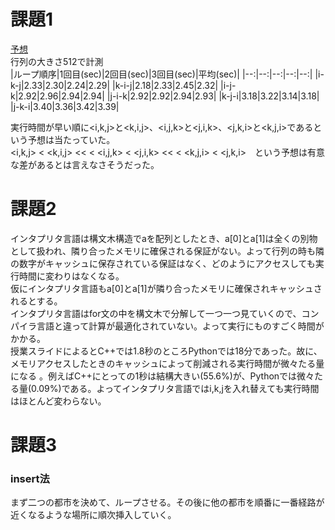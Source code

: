 # 課題1  
[予想](https://docs.google.com/document/d/1aYkRgIqQD0vaGqTiVQC_nJeYk3RjrZ9RIKulBvp5ABg/edit?usp=sharing)  
行列の大きさ512で計測  
|ループ順序|1回目(sec)|2回目(sec)|3回目(sec)|平均(sec)|
|--:|--:|--:|--:|--:|
|i-k-j|2.33|2.30|2.24|2.29|
|k-i-j|2.18|2.33|2.45|2.32|
|i-j-k|2.92|2.96|2.94|2.94|
|j-i-k|2.92|2.92|2.94|2.93|
|k-j-i|3.18|3.22|3.14|3.18|
|j-k-i|3.40|3.36|3.42|3.39|  

実行時間が早い順に<i,k,j>と<k,i,j>、<i,j,k>と<j,i,k>、<j,k,i>と<k,j,i>であるという予想は当たっていた。  
<i,k,j> < <k,i,j> << < <i,j,k> < <j,i,k> << < <k,j,i> < <j,k,i>　という予想は有意な差があるとは言えなさそうだった。  
# 課題2  
インタプリタ言語は構文木構造でaを配列としたとき、a[0]とa[1]は全くの別物として扱われ、隣り合ったメモリに確保される保証がない。よって行列の時も隣の数字がキャッシュに保存されている保証はなく、どのようにアクセスしても実行時間に変わりはなくなる。  
仮にインタプリタ言語もa[0]とa[1]が隣り合ったメモリに確保されキャッシュされるとする。  
インタプリタ言語はfor文の中を構文木で分解して一つ一つ見ていくので、コンパイラ言語と違って計算が最適化されていない。よって実行にものすごく時間がかかる。  
授業スライドによるとC++では1.8秒のところPythonでは18分であった。故に、メモリアクセスしたときのキャッシュによって削減される実行時間が微々たる量になる
。例えばC++にとっての1秒は結構大きい(55.6%)が、Pythonでは微々たる量(0.09%)である。よってインタプリタ言語ではi,k,jを入れ替えても実行時間はほとんど変わらない。
# 課題3  
### insert法  
まず二つの都市を決めて、ループさせる。その後に他の都市を順番に一番経路が近くなるような場所に順次挿入していく。  
